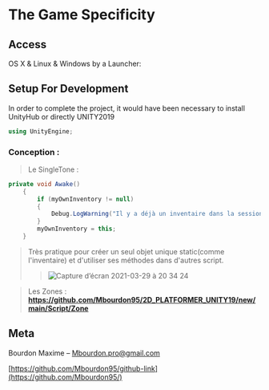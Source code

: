# The Game Specificity

## Access

OS X & Linux & Windows by a Launcher:

## Setup For Development

In order to complete the project, it would have been necessary to install UnityHub or directly UNITY2019
```c#
using UnityEngine;
```
### Conception :

> Le SingleTone : 
```c#
private void Awake()
    {
        if (myOwnInventory != null)
        {
            Debug.LogWarning("Il y a déjà un inventaire dans la session");
        }
        myOwnInventory = this;
    }
```
> Très pratique pour créer un seul objet unique static(comme l'inventaire) et d'utiliser ses méthodes dans d'autres script. 
>> ![Capture d’écran 2021-03-29 à 20 34 24](https://user-images.githubusercontent.com/71081511/112884307-a709cf00-90cf-11eb-868e-11b6b39fdf50.png)

> Les Zones :
**https://github.com/Mbourdon95/2D_PLATFORMER_UNITY19/new/main/Script/Zone**


## Meta

Bourdon Maxime – Mbourdon.pro@gmail.com

[https://github.com/Mbourdon95/github-link](https://github.com/Mbourdon95/)



